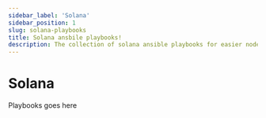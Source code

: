 ```yaml
---
sidebar_label: 'Solana'
sidebar_position: 1
slug: solana-playbooks
title: Solana ansbile playbooks!
description: The collection of solana ansible playbooks for easier nodes management
---
```


# Solana

Playbooks goes here